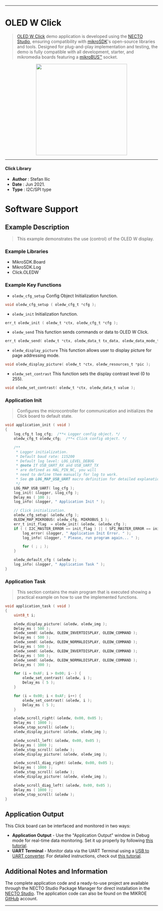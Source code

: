 
---
# OLED W Click

> [OLED W Click](https://www.mikroe.com/?pid_product=MIKROE-1649) demo application is developed using
the [NECTO Studio](https://www.mikroe.com/necto), ensuring compatibility with [mikroSDK](https://www.mikroe.com/mikrosdk)'s
open-source libraries and tools. Designed for plug-and-play implementation and testing, the demo is fully compatible with
all development, starter, and mikromedia boards featuring a [mikroBUS&trade;](https://www.mikroe.com/mikrobus) socket.

<p align="center">
  <img src="https://www.mikroe.com/?pid_product=MIKROE-1649&image=1" height=300px>
</p>

---

#### Click Library

- **Author**        : Stefan  Ilic
- **Date**          : Jun 2021.
- **Type**          : I2C/SPI type

# Software Support

## Example Description

> This example demonstrates the use (control) of the OLED W display.

### Example Libraries

- MikroSDK.Board
- MikroSDK.Log
- Click.OLEDW

### Example Key Functions

- `oledw_cfg_setup` Config Object Initialization function.
```c
void oledw_cfg_setup ( oledw_cfg_t *cfg );
```

- `oledw_init` Initialization function.
```c
err_t oledw_init ( oledw_t *ctx, oledw_cfg_t *cfg );
```

- `oledw_send` This function sends commands or data to OLED W Click.
```c
err_t oledw_send( oledw_t *ctx, oledw_data_t tx_data, oledw_data_mode_t data_mode );
```

- `oledw_display_picture` This function allows user to display picture for page addressing mode.
```c
void oledw_display_picture( oledw_t *ctx, oledw_resources_t *pic );
```

- `oledw_set_contrast` This function sets the display contrast level (0 to 255).
```c
void oledw_set_contrast( oledw_t *ctx, oledw_data_t value );
```

### Application Init

> Configures the microcontroller for communication and initializes the Click board to default state.

```c
void application_init ( void ) 
{
    log_cfg_t log_cfg;  /**< Logger config object. */
    oledw_cfg_t oledw_cfg;  /**< Click config object. */

    /** 
     * Logger initialization.
     * Default baud rate: 115200
     * Default log level: LOG_LEVEL_DEBUG
     * @note If USB_UART_RX and USB_UART_TX 
     * are defined as HAL_PIN_NC, you will 
     * need to define them manually for log to work. 
     * See @b LOG_MAP_USB_UART macro definition for detailed explanation.
     */
    LOG_MAP_USB_UART( log_cfg );
    log_init( &logger, &log_cfg );
    Delay_ms ( 100 );
    log_info( &logger, " Application Init " );

    // Click initialization.
    oledw_cfg_setup( &oledw_cfg );
    OLEDW_MAP_MIKROBUS( oledw_cfg, MIKROBUS_1 );
    err_t init_flag  = oledw_init( &oledw, &oledw_cfg );
    if ( ( I2C_MASTER_ERROR == init_flag ) || ( SPI_MASTER_ERROR == init_flag ) ) {
        log_error( &logger, " Application Init Error. " );
        log_info( &logger, " Please, run program again... " );

        for ( ; ; );
    }

    oledw_default_cfg ( &oledw );
    log_info( &logger, " Application Task " );
}
```

### Application Task

> This section contains the main program that is executed showing a practical example on how to use the implemented functions.

```c
void application_task ( void ) 
{
    uint8_t i;

    oledw_display_picture( &oledw, oledw_img );
    Delay_ms ( 500 );
    oledw_send( &oledw, OLEDW_INVERTDISPLAY, OLEDW_COMMAND );
    Delay_ms ( 500 );
    oledw_send( &oledw, OLEDW_NORMALDISPLAY, OLEDW_COMMAND );
    Delay_ms ( 500 );
    oledw_send( &oledw, OLEDW_INVERTDISPLAY, OLEDW_COMMAND );
    Delay_ms ( 500 );
    oledw_send( &oledw, OLEDW_NORMALDISPLAY, OLEDW_COMMAND );
    Delay_ms ( 300 );

    for (i = 0xAF; i > 0x00; i--) {
        oledw_set_contrast( &oledw, i );
        Delay_ms ( 5 );
    }

    for (i = 0x00; i < 0xAF; i++) {
        oledw_set_contrast( &oledw, i );
        Delay_ms ( 5 );
    }

    oledw_scroll_right( &oledw, 0x00, 0x05 );
    Delay_ms ( 1000 );
    oledw_stop_scroll( &oledw );
    oledw_display_picture( &oledw, oledw_img );

    oledw_scroll_left( &oledw, 0x00, 0x05 );
    Delay_ms ( 1000 );
    oledw_stop_scroll( &oledw );
    oledw_display_picture( &oledw, oledw_img );

    oledw_scroll_diag_right( &oledw, 0x00, 0x05 );
    Delay_ms ( 1000 );
    oledw_stop_scroll( &oledw );
    oledw_display_picture( &oledw, oledw_img );

    oledw_scroll_diag_left( &oledw, 0x00, 0x05 );
    Delay_ms ( 1000 );
    oledw_stop_scroll( &oledw );
}
```


## Application Output

This Click board can be interfaced and monitored in two ways:
- **Application Output** - Use the "Application Output" window in Debug mode for real-time data monitoring.
Set it up properly by following [this tutorial](https://www.youtube.com/watch?v=ta5yyk1Woy4).
- **UART Terminal** - Monitor data via the UART Terminal using
a [USB to UART converter](https://www.mikroe.com/click/interface/usb?interface*=uart,uart). For detailed instructions,
check out [this tutorial](https://help.mikroe.com/necto/v2/Getting%20Started/Tools/UARTTerminalTool).

## Additional Notes and Information

The complete application code and a ready-to-use project are available through the NECTO Studio Package Manager for 
direct installation in the [NECTO Studio](https://www.mikroe.com/necto). The application code can also be found on
the MIKROE [GitHub](https://github.com/MikroElektronika/mikrosdk_click_v2) account.

---
